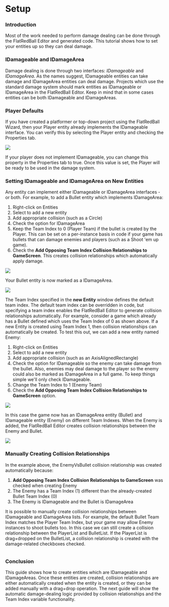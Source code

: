 # Setup

### Introduction

Most of the work needed to perform damage dealing can be done through the FlatRedBall Editor and generated code. This tutorial shows how to set your entities up so they can deal damage.

### IDamageable and IDamageArea

Damage dealing is done through two interfaces: _IDamageable_ and _IDamageArea_. As the names suggest, IDamageable entities can take damage and IDamageArea entities can deal damage. Projects which use the standard damage system should mark entities as IDamageable or IDamageArea in the FlatRedBall Editor. Keep in mind that in some cases entities can be both IDamageable and IDamageAreas.

### Player Defaults

If you have created a platformer or top-down project using the FlatRedBall Wizard, then your Player entity already implements the IDamageable interface. You can verify this by selecting the Player entity and checking the Properties tab.

![](../../media/2023-01-img_63bd897ba9088.png)

If your player does not implement IDamageable, you can change this property in the Properties tab to true. Once this value is set, the Player will be ready to be used in the damage system.

### Setting IDamageable and IDamageArea on New Entities

Any entity can implement either IDamageable or IDamageArea interfaces - or both. For example, to add a Bullet entity which implements IDamageArea:

1. Right-click on Entities
2. Select to add a new entity
3. Add appropriate collision (such as a Circle)
4. Check the option for IDamageArea
5. Keep the Team Index to 0 (Player Team) if the bullet is created by the Player. This can be set on a per-instance basis in code if your game has bullets that can damage enemies and players (such as a Shoot 'em up game).
6. Check the **Add Opposing Team Index Collision Relationships to GameScreen**. This creates collision relationships which automatically apply damage.

![](../../media/2023-01-img_63be02823e445.png)

Your Bullet entity is now marked as a IDamageArea.

![](../../media/2023-01-img_63bd8ab263f30.png)

The Team Index specified in the **new Entity** window defines the default team index. The default team index can be overridden in code, but specifying a team index enables the FlatRedBall Editor to generate collision relationships automatically. For example, consider a game which already has a Bullet defined which uses the Team Index of 0 as shown above. If a new Entity is created using Team Index 1, then collision relationships can automatically be created. To test this out, we can add a new entity named Enemy:

1. Right-click on Entities
2. Select to add a new entity
3. Add appropriate collision (such as an AxisAlignedRectangle)
4. Check the option for IDamageable so the enemy can take damage from the bullet. Also, enemies may deal damage to the player so the enemy could also be marked as IDamageArea in a full game. To keep things simple we'll only check IDamageable.
5. Change the Team Index to 1 (Enemy Team)
6. Check the **Add Opposing Team Index Collision Relationships to GameScreen** option.

![](../../media/2023-01-img_63be0357174fe.png)

In this case the game now has an IDamageArea entity (Bullet) and IDamageable entity (Enemy) on different Team Indexes. When the Enemy is added, the FlatRedBall Editor creates collision relationships between the Enemy and Bullet.

![](../../media/2023-01-img_63be041e5eb06.png)

### Manually Creating Collision Relationships

In the example above, the EnemyVsBullet collision relationship was created automatically because:

1. **Add Opposing Team Index Collision Relationships to GameScreen** was checked when creating Enemy
2. The Enemy has a Team Index (1) different than the already-created Bullet Team Index (0)
3. The Enemy is IDamageable and the Bullet is IDamageArea

It is possible to manually create collision relationships between IDamageable and IDamageArea lists. For example, the default Bullet Team Index matches the Player Team Index, but your game may allow Enemy instances to shoot bullets too. In this case we can still create a collision relationship between the PlayerList and BulletList. If the PlayerList is drag+dropped on the BulletList, a collision relationship is created with the damage-related checkboxes checked. 

<figure><img src="../../media/2023-01-10_18_36_39.gif" alt=""><figcaption></figcaption></figure>



### Conclusion

This guide shows how to create entities which are IDamageable and IDamageAreas. Once these entities are created, collision relationships are either automatically created when the entity is created, or they can be added manually with a drag+drop operation. The next guide will show the automatic damage-dealing logic provided by collision relationships and the Team Index variable functionality.
